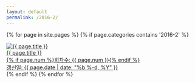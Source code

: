 ```yaml
---
layout: default
permalink: /2016-2/
---
```

{% for page in site.pages %}
{% if page.categories contains '2016-2' %}
<div class="img">
<a href="{{ page.url | prepend: site.baseurl }}">
<img src="{{ page.img }}" alt="{{ page.title }}">
<div id="info_text">{{ page.title }}
<div class="info_text">{% if page.num %}회차수: {{ page.num }}{% endif %}</div>
<div class="info_text">갱신일: {{ page.date | date: "%b %-d, %Y" }}</div></div>
</div></a>
</div>
{% endif %}
{% endfor %}
